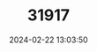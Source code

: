 ---
title: "31917"
category: "Shorea cuspidata"
draft: false
date: 2024-02-22 13:03:50
languages:
  Malay: ["Lun Runching Padi"]
---